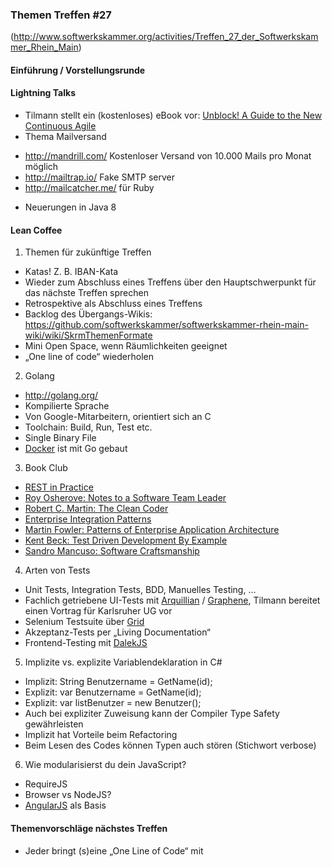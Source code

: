 ### Themen Treffen #27
(http://www.softwerkskammer.org/activities/Treffen_27_der_Softwerkskammer_Rhein_Main)

#### Einführung / Vorstellungsrunde

#### Lightning Talks
 - Tilmann stellt ein (kostenloses) eBook vor: [Unblock! A Guide to the New Continuous Agile](http://continuousagile.com/unblock/index.html)
 - Thema Mailversand
  * http://mandrill.com/ Kostenloser Versand von 10.000 Mails pro Monat möglich
  * http://mailtrap.io/ Fake SMTP server
  * http://mailcatcher.me/ für Ruby 
 - Neuerungen in Java 8

#### Lean Coffee
1. Themen für zukünftige Treffen
 * Katas! Z. B. IBAN-Kata
 * Wieder zum Abschluss eines Treffens über den Hauptschwerpunkt für das nächste Treffen sprechen
 * Retrospektive als Abschluss eines Treffens
 * Backlog des Übergangs-Wikis: https://github.com/softwerkskammer/softwerkskammer-rhein-main-wiki/wiki/SkrmThemenFormate
 * Mini Open Space, wenn Räumlichkeiten geeignet
 * „One line of code“ wiederholen
2. Golang
 * http://golang.org/
 * Kompilierte Sprache
 * Von Google-Mitarbeitern, orientiert sich an C
 * Toolchain: Build, Run, Test etc.
 * Single Binary File
 * [Docker](https://www.docker.io/) ist mit Go gebaut
3. Book Club
 * [REST in Practice](http://restinpractice.com/book/)
 * [Roy Osherove: Notes to a Software Team Leader](https://leanpub.com/teamleader)
 * [Robert C. Martin: The Clean Coder](http://www.amazon.de/The-Clean-Coder-Professional-Programmers/dp/0137081073)
 * [Enterprise Integration Patterns](http://www.eaipatterns.com/)
 * [Martin Fowler: Patterns of Enterprise Application Architecture](http://martinfowler.com/books/eaa.html)
 * [Kent Beck: Test Driven Development By Example](http://www.amazon.com/Test-Driven-Development-By-Example/dp/0321146530)
 * [Sandro Mancuso: Software Craftsmanship](https://leanpub.com/socra)
4. Arten von Tests
 * Unit Tests, Integration Tests, BDD, Manuelles Testing, …
 * Fachlich getriebene UI-Tests mit [Arquillian](http://arquillian.org/) / [Graphene](http://arquillian.org/blog/tags/graphene/), Tilmann bereitet einen Vortrag für Karlsruher UG vor
 * Selenium Testsuite über [Grid](http://docs.seleniumhq.org/projects/grid/)
 * Akzeptanz-Tests per „Living Documentation“
 * Frontend-Testing mit [DalekJS](http://dalekjs.com/)
5. Implizite vs. explizite Variablendeklaration in C#
 * Implizit: String Benutzername = GetName(id);
 * Explizit: var Benutzername  = GetName(id);
 * Explizit: var listBenutzer = new Benutzer();
 * Auch bei expliziter Zuweisung kann der Compiler Type Safety gewährleisten
 * Implizit hat Vorteile beim Refactoring
 * Beim Lesen des Codes können Typen auch stören (Stichwort verbose)
6. Wie modularisierst du dein JavaScript?
 * RequireJS
 * Browser vs NodeJS?
 * [AngularJS](http://angularjs.org/) als Basis

#### Themenvorschläge nächstes Treffen
 - Jeder bringt (s)eine „One Line of Code“ mit